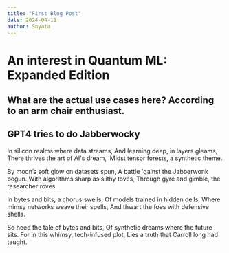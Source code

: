 ```yaml
---
title: "First Blog Post"
date: 2024-04-11
author: Snyata
---
```


# An interest in Quantum ML: Expanded Edition
## What are the actual use cases here? According to an arm chair enthusiast.

## GPT4 tries to do Jabberwocky

In silicon realms where data streams,
And learning deep, in layers gleams,
There thrives the art of AI's dream,
'Midst tensor forests, a synthetic theme.

By moon’s soft glow on datasets spun,
A battle 'gainst the Jabberwonk begun.
With algorithms sharp as slithy toves,
Through gyre and gimble, the researcher roves.

In bytes and bits, a chorus swells,
Of models trained in hidden dells,
Where mimsy networks weave their spells,
And thwart the foes with defensive shells.

So heed the tale of bytes and bits,
Of synthetic dreams where the future sits.
For in this whimsy, tech-infused plot,
Lies a truth that Carroll long had taught.